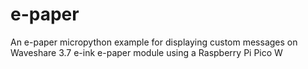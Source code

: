 # e-paper
An e-paper micropython example for displaying custom messages on Waveshare 3.7 e-ink e-paper module using a Raspberry Pi Pico W
